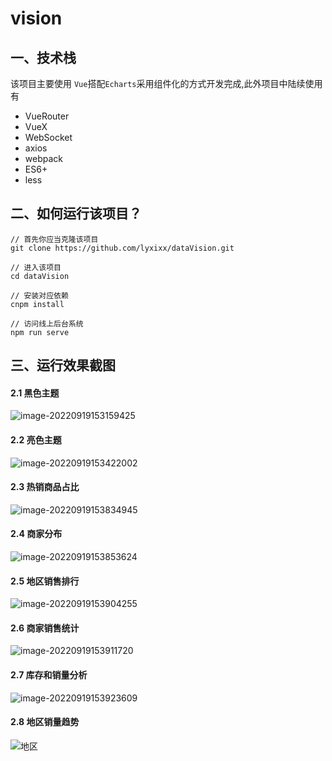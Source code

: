 # vision

## 一、技术栈

该项目主要使用 `Vue`搭配`Echarts`采用组件化的方式开发完成,此外项目中陆续使用有

- VueRouter
- VueX
- WebSocket
- axios
- webpack
- ES6+
- less

## 二、如何运行该项目？

```
// 首先你应当克隆该项目
git clone https://github.com/lyxixx/dataVision.git

// 进入该项目
cd dataVision

// 安装对应依赖
cnpm install

// 访问线上后台系统
npm run serve
```

##  三、运行效果截图

#### 2.1 黑色主题

![image-20220919153159425](C:\Users\Administrator\AppData\Roaming\Typora\typora-user-images\image-20220919153159425.png)

####  2.2 亮色主题

![image-20220919153422002](C:\Users\Administrator\AppData\Roaming\Typora\typora-user-images\image-20220919153422002.png)

####  2.3 热销商品占比

![image-20220919153834945](C:\Users\Administrator\AppData\Roaming\Typora\typora-user-images\image-20220919153834945.png)

####  2.4 商家分布

![image-20220919153853624](C:\Users\Administrator\AppData\Roaming\Typora\typora-user-images\image-20220919153853624.png)

####  2.5 地区销售排行

![image-20220919153904255](C:\Users\Administrator\AppData\Roaming\Typora\typora-user-images\image-20220919153904255.png)

####  2.6 商家销售统计

![image-20220919153911720](C:\Users\Administrator\AppData\Roaming\Typora\typora-user-images\image-20220919153911720.png)

####  2.7 库存和销量分析

![image-20220919153923609](C:\Users\Administrator\AppData\Roaming\Typora\typora-user-images\image-20220919153923609.png)

####  2.8 地区销量趋势

![地区](C:\Users\Administrator\AppData\Roaming\Typora\typora-user-images\地区.png)